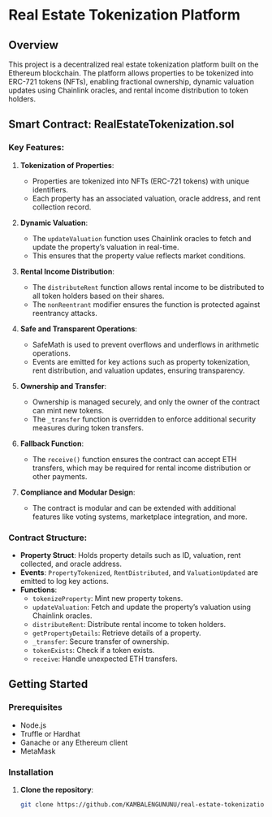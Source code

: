 # Real Estate Tokenization Platform

## Overview
This project is a decentralized real estate tokenization platform built on the Ethereum blockchain. The platform allows properties to be tokenized into ERC-721 tokens (NFTs), enabling fractional ownership, dynamic valuation updates using Chainlink oracles, and rental income distribution to token holders.

## Smart Contract: RealEstateTokenization.sol

### Key Features:
1. **Tokenization of Properties**:
   - Properties are tokenized into NFTs (ERC-721 tokens) with unique identifiers.
   - Each property has an associated valuation, oracle address, and rent collection record.

2. **Dynamic Valuation**:
   - The `updateValuation` function uses Chainlink oracles to fetch and update the property’s valuation in real-time.
   - This ensures that the property value reflects market conditions.

3. **Rental Income Distribution**:
   - The `distributeRent` function allows rental income to be distributed to all token holders based on their shares.
   - The `nonReentrant` modifier ensures the function is protected against reentrancy attacks.

4. **Safe and Transparent Operations**:
   - SafeMath is used to prevent overflows and underflows in arithmetic operations.
   - Events are emitted for key actions such as property tokenization, rent distribution, and valuation updates, ensuring transparency.

5. **Ownership and Transfer**:
   - Ownership is managed securely, and only the owner of the contract can mint new tokens.
   - The `_transfer` function is overridden to enforce additional security measures during token transfers.

6. **Fallback Function**:
   - The `receive()` function ensures the contract can accept ETH transfers, which may be required for rental income distribution or other payments.

7. **Compliance and Modular Design**:
   - The contract is modular and can be extended with additional features like voting systems, marketplace integration, and more.

### Contract Structure:
- **Property Struct**: Holds property details such as ID, valuation, rent collected, and oracle address.
- **Events**: `PropertyTokenized`, `RentDistributed`, and `ValuationUpdated` are emitted to log key actions.
- **Functions**:
  - `tokenizeProperty`: Mint new property tokens.
  - `updateValuation`: Fetch and update the property’s valuation using Chainlink oracles.
  - `distributeRent`: Distribute rental income to token holders.
  - `getPropertyDetails`: Retrieve details of a property.
  - `_transfer`: Secure transfer of ownership.
  - `tokenExists`: Check if a token exists.
  - `receive`: Handle unexpected ETH transfers.

## Getting Started
### Prerequisites
- Node.js
- Truffle or Hardhat
- Ganache or any Ethereum client
- MetaMask

### Installation
1. **Clone the repository**:
   ```bash
   git clone https://github.com/KAMBALENGUNUNU/real-estate-tokenization.git
